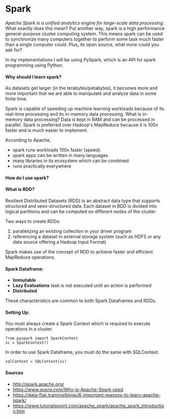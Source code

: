 # Spark
*Apache Spark is a unified analytics engine for large-scale data processing.*
What exactly does this mean? Put another way, spark is a high performance general-purpose cluster computing system. This means spark can be used to synchronize many computers together to perform some task much faster than a single computer could. Plus, its open source, what more could you ask for?

In my implementations I will be using PySpark, which is an API for spark programming using Python.

#### Why should I learn spark?

As datasets get larger (in the terabytes/petabytes), it becomes more and more important that we are able to manipulate and analyze data in some finite time.

Spark is capable of speeding up machine learning workloads because of its real-time processing and its in-memory data processing. What is in-memory data processing? Data is kept in RAM and can be processed in parallel. Spark is preferred over Hadoop's MapReduce because it is 100x faster and is much easier to implement.

According to Apache,
* spark runs workloads 100x faster (speed).
* spark apps can be written in many languages
* many libraries in its ecosystem which can be combined
* runs practically everywhere

#### How do I use spark?


#### What is RDD?
Resilient Distributed Datasets (RDD) is an abstract data type that supports structured and semi-structured data. Each dataset in RDD is divided into logical partitions and can be computed on different nodes of the cluster.

Two ways to create RDDs:
1. parallelizing an existing collection in your driver program
2. referencing a dataset in external storage system (such as HDFS or any data source offering a Hadoop Input Format)

Spark makes use of the concept of RDD to achieve faster and efficient MapReduce operations.

#### Spark Dataframe:
* **Immutable**
* **Lazy Evaluations** task is not executed until an action is performed
* **Distributed**

These characteristics are common to both Spark Dataframes and RDDs.

#### Setting Up:

You must always create a Spark Context which is required to execute operations in a cluster.

```
from pyspark import SparkContext
sc = SparkContext()
```

In order to use Spark Dataframe, you must do the same with SQLContext.

```
sqlContext = SQLContext(sc)
```


#### Sources
* http://spark.apache.org/
* https://www.quora.com/Why-is-Apache-Spark-used
* https://data-flair.training/blogs/6-important-reasons-to-learn-apache-spark/
* https://www.tutorialspoint.com/apache_spark/apache_spark_introduction.htm
